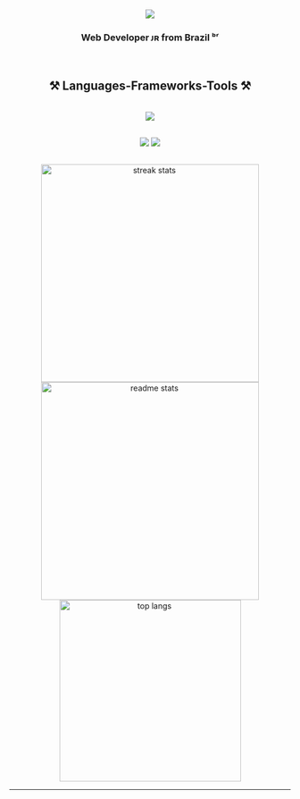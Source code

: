 <h1 align="center">
    <img src="https://readme-typing-svg.herokuapp.com/?font=Righteous&size=35&center=true&vCenter=true&width=500&height=70&duration=4000&lines=Hi+There!+👋;+I'm+Gustavo+Petta!;" />
</h1>

<h3 align="center"> Web Developer ᴊʀ from Brazil ᵇʳ</h3>

<br/>

<h2 align="center">⚒️ Languages-Frameworks-Tools ⚒️</h2>
<br/>
<div align="center">
    <img src="https://skillicons.dev/icons?i=figma,vscode,html,css,javascript,github,git,mysql,java" />
</div>

  ##

<div align="center"> 
  <a href = "mailto:gustavo.teixeira0210@gmail.com"><img src="https://img.shields.io/badge/Gmail-D14836?style=for-the-badge&logo=gmail&logoColor=white" target="_blank"></a>
  <a href="https://www.linkedin.com/in/gustavoteixeira2005/" target="_blank"><img src="https://img.shields.io/badge/-LinkedIn-%230077B5?style=for-the-badge&logo=linkedin&logoColor=white" target="_blank"></a> 
</div>

##

<div align=center>
  <img width=390 src="https://github-readme-streak-stats.herokuapp.com/?user=PettaDev&theme=dark&hide_border=false" alt="streak stats"/>
  <img width=390 src="https://github-readme-stats.vercel.app/api?username=PettaDev&theme=dark&hide_border=false&include_all_commits=false&count_private=true" alt="readme stats" />
  <br/>
  <img width=325 align="center" src="https://github-readme-stats.vercel.app/api/top-langs/?username=PettaDev&theme=dark&hide_border=false&include_all_commits=false&count_private=false&layout=compact" alt="top langs" />
</div>

---

<!-- Proudly created with GPRM ( https://gprm.itsvg.in ) -->
